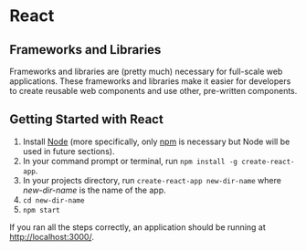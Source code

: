 # React
## Frameworks and Libraries
Frameworks and libraries are (pretty much) necessary for full-scale web applications.  These
frameworks and libraries make it easier for developers to create reusable web components
and use other, pre-written components.

## Getting Started with React
1. Install [Node](https://nodejs.org/en/) (more specifically, only [npm](https://www.npmjs.com/) is necessary but Node will be used in future sections).
2. In your command prompt or terminal, run `npm install -g create-react-app`.
3. In your projects directory, run `create-react-app new-dir-name` where *new-dir-name* is the name of the app.
4. `cd new-dir-name`
5. `npm start`

If you ran all the steps correctly, an application should be running at [http://localhost:3000/](http://localhost:3000/).
